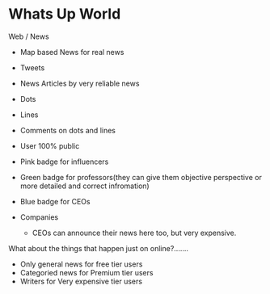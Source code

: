 # Whats Up World

Web / News

- Map based News for real news
- Tweets
- News Articles by very reliable news

- Dots
- Lines
- Comments on dots and lines
- User 100% public
- Pink badge for influencers
- Green badge for professors(they can give them objective perspective or more detailed and correct infromation)
- Blue badge for CEOs

- Companies
  - CEOs can announce their news here too, but very expensive.

What about the things that happen just on online?.......

- Only general news for free tier users
- Categoried news for Premium tier users
- Writers for Very expensive tier users
